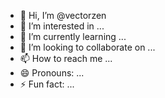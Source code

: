 - 👋 Hi, I’m @vectorzen
- 👀 I’m interested in ...
- 🌱 I’m currently learning ...
- 💞️ I’m looking to collaborate on ...
- 📫 How to reach me ...
- 😄 Pronouns: ...
- ⚡ Fun fact: ...

<!---
vectorzen/vectorzen is a ✨ special ✨ repository because its `README.md` (this file) appears on your GitHub profile.
You can click the Preview link to take a look at your changes.
--->
